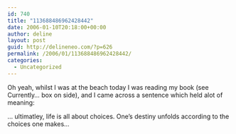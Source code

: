 ```yaml
---
id: 740
title: "113688486962428442"
date: 2006-01-10T20:18:00+00:00
author: deline
layout: post
guid: http://delineneo.com/?p=626
permalink: /2006/01/113688486962428442/
categories:
  - Uncategorized
---
```

Oh yeah, whilst I was at the beach today I was reading my book (see Currently&#8230; box on side), and I came across a sentence which held alot of meaning:

<div>
  &#8230; ultimatley, life is all about choices. One&#8217;s destiny unfolds according to the choices one makes&#8230;
</div>